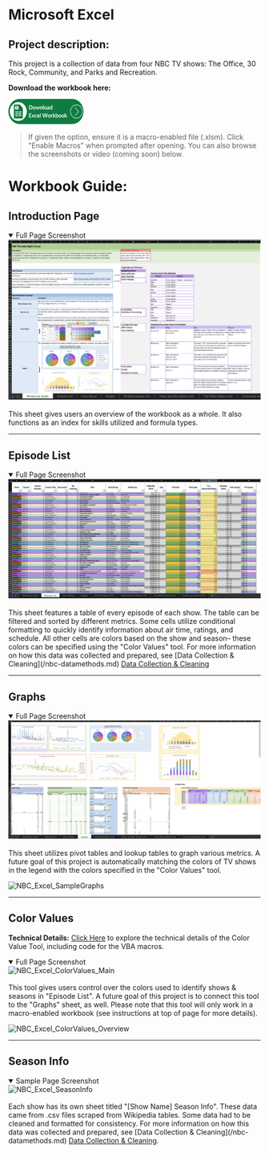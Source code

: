 # Microsoft Excel

## Project description:  
This project is a collection of data from four NBC TV shows: The Office, 30 Rock, Community, and Parks and Recreation.  

**Download the workbook here:**  

<a href="/uploads/NBC Thursday Night Line Up - Github.xlsm" download>
  <img src="/images/icons/Excel_Button.png" alt="Download Excel File" width="150" height="50">
</a> 

> If given the option, ensure it is a macro-enabled file (.xlsm). Click "Enable Macros" when prompted after opening. You can also browse the screenshots or video (coming soon) below.


Workbook Guide:
======


Introduction Page
------

<details open>
<summary> Full Page Screenshot </summary>
<img src="images/NBC/Excel/NBC_Excel_MainPage.png"/>
</details><br/>
This sheet gives users an overview of the workbook as a whole. It also functions as an index for skills utilized and formula types.


---

Episode List
------
<details open>
<summary> Full Page Screenshot </summary>
<img src="images/NBC/Excel/NBC_Excel_EpisodeList.png"/>
</details><br/>
This sheet features a table of every episode of each show. The table can be filtered and sorted by different metrics. Some cells utilize conditional formatting to quickly identify information about air time, ratings, and schedule. All other cells are colors based on the show and season– these colors can be specified using the "Color Values" tool. For more information on how this data was collected and prepared, see [Data Collection & Cleaning](/nbc-datamethods.md) <a href="/nbc-datamethods.md">Data Collection & Cleaning</a>


---

Graphs
------
<details open>
<summary> Full Page Screenshot </summary>
<img src="images/NBC/Excel/NBC_Excel_Graphs.png"/>
</details><br/>
This sheet utilizes pivot tables and lookup tables to graph various metrics. A future goal of this project is automatically matching the colors of TV shows in the legend with the colors specified in the "Color Values" tool.

![NBC_Excel_SampleGraphs](https://github.com/user-attachments/assets/ca2172da-a95f-4632-88f4-f5b6e647438c)


---

Color Values
------

**Technical Details:** [Click Here](/excel-nbc-colorvalues.md) to explore the technical details of the Color Value Tool, including code for the VBA macros.

<details open>
<summary> Full Page Screenshot</summary>

<img width="911" alt="NBC_Excel_ColorValues_Main" src="https://github.com/user-attachments/assets/f5ba0ecb-a0bc-41e5-b15e-15649381275b" />
  
</details><br/>
This tool gives users control over the colors used to identify shows & seasons in "Episode List". A future goal of this project is to connect this tool to the "Graphs" sheet, as well. Please note that this tool will only work in a macro-enabled workbook (see instructions at top of page for more details).

![NBC_Excel_ColorValues_Overview](https://github.com/user-attachments/assets/cc9b0d92-ea7f-417e-86b8-db41c846083d)


---

Season Info
------

<details open>
<summary> Sample Page Screenshot</summary>

<img width="1415" alt="NBC_Excel_SeasonInfo" src="https://github.com/user-attachments/assets/c0a349b5-2586-4efb-82b5-cfc2fbfa79f9" />
  
</details><br/>
Each show has its own sheet titled "[Show Name] Season Info". These data came from .csv files scraped from Wikipedia tables. Some data had to be cleaned and formatted for consistency. For more information on how this data was collected and prepared, see [Data Collection & Cleaning](/nbc-datamethods.md) <a href="/nbc-datamethods.md">Data Collection & Cleaning</a>.


